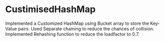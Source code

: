 # CustimisedHashMap
Implemented a Customized HashMap using Bucket array to store the Key-Value pairs.
Used Separate chaining to reduce the chances of collision.
Implemented Rehashing function to reduce the loadfactor to 0.7.
